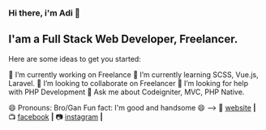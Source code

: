### Hi there, i'm Adi 👋

## I'am a Full Stack Web Developer, Freelancer.

Here are some ideas to get you started:

🔭 I’m currently working on Freelance
🌱 I’m currently learning SCSS, Vue.js, Laravel.
👯 I’m looking to collaborate on Freelancer
🤔 I’m looking for help with PHP Development
💬 Ask me about Codeigniter, MVC, PHP Native.

😄 Pronouns: Bro/Gan
Fun fact: I'm good and handsome 😄 
-->
🏡 [website][website] **|** 
📺 [facebook][facebook] **|** 
📷 [instagram][instagram] **|** 


[website]: https://adiher.netlify.app
[facebook]: https://www.facebook.com/adihernawan.blogspot
[instagram]: https://www.instagram.com/adiher.tech

